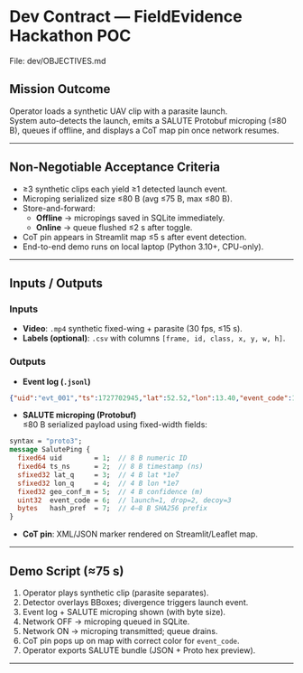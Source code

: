 # Dev Contract — FieldEvidence Hackathon POC
File: dev/OBJECTIVES.md

## Mission Outcome
Operator loads a synthetic UAV clip with a parasite launch.  
System auto-detects the launch, emits a SALUTE Protobuf microping (≤80 B), queues if offline, and displays a CoT map pin once network resumes.

---

## Non-Negotiable Acceptance Criteria
- ≥3 synthetic clips each yield ≥1 detected launch event.  
- Microping serialized size ≤80 B (avg ≤75 B, max ≤80 B).  
- Store-and-forward:  
  - **Offline** → micropings saved in SQLite immediately.  
  - **Online** → queue flushed ≤2 s after toggle.  
- CoT pin appears in Streamlit map ≤5 s after event detection.  
- End-to-end demo runs on local laptop (Python 3.10+, CPU-only).  

---

## Inputs / Outputs

### Inputs
- **Video**: `.mp4` synthetic fixed-wing + parasite (30 fps, ≤15 s).  
- **Labels (optional)**: `.csv` with columns `[frame, id, class, x, y, w, h]`.  

### Outputs
- **Event log (`.jsonl`)**  
```json
{"uid":"evt_001","ts":1727702945,"lat":52.52,"lon":13.40,"event_code":1}
```

- **SALUTE microping (Protobuf)**  
≤80 B serialized payload using fixed-width fields:  
```proto
syntax = "proto3";
message SalutePing {
  fixed64 uid        = 1;  // 8 B numeric ID
  fixed64 ts_ns      = 2;  // 8 B timestamp (ns)
  sfixed32 lat_q     = 3;  // 4 B lat *1e7
  sfixed32 lon_q     = 4;  // 4 B lon *1e7
  fixed32 geo_conf_m = 5;  // 4 B confidence (m)
  uint32  event_code = 6;  // launch=1, drop=2, decoy=3
  bytes   hash_pref  = 7;  // 4–8 B SHA256 prefix
}
```

- **CoT pin**: XML/JSON marker rendered on Streamlit/Leaflet map.

---

## Demo Script (≈75 s)
1. Operator plays synthetic clip (parasite separates).  
2. Detector overlays BBoxes; divergence triggers launch event.  
3. Event log + SALUTE microping shown (with byte size).  
4. Network OFF → microping queued in SQLite.  
5. Network ON → microping transmitted; queue drains.  
6. CoT pin pops up on map with correct color for `event_code`.  
7. Operator exports SALUTE bundle (JSON + Proto hex preview).  

---
